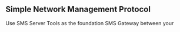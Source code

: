 ## Simple Network Management Protocol

Use SMS Server Tools as the foundation SMS Gateway between your
